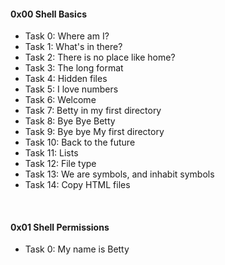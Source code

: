 <h4>0x00 Shell Basics</h4>

* Task 0: Where am I?
* Task 1: What's in there?
* Task 2: There is no place like home?
* Task 3: The long format
* Task 4: Hidden files
* Task 5: I love numbers
* Task 6: Welcome
* Task 7: Betty in my first directory
* Task 8: Bye Bye Betty
* Task 9: Bye bye My first directory
* Task 10: Back to the future
* Task 11: Lists
* Task 12: File type
* Task 13: We are symbols, and inhabit symbols
* Task 14: Copy HTML files
<br>
<h4>0x01 Shell Permissions</h4>

* Task 0: My name is Betty
